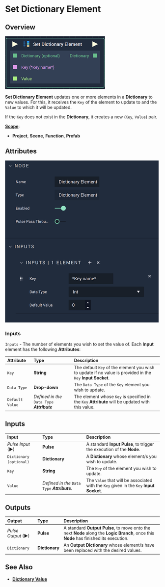 # Set Dictionary Element

## Overview

![The Set Dictionary Element Node.](../../.gitbook/assets/setdictionaryelementnode.png)

**Set Dictionary Element** updates one or more elements in a **Dictionary** to new values. For this, it receives the `Key` of the element to update to and the `Value` to which it will be updated.

If the `Key` does not exist in the **Dictionary**, it creates a new \(`Key`, `Value`\) pair.

[**Scope**](../overview.md#scopes):
*  **Project**, **Scene**, **Function**, **Prefab**

## Attributes

![The Set Dictionary Element Node Attributes.](../../.gitbook/assets/setddictionaryelementattributes.png)

### Inputs

`Inputs` - The number of elements you wish to set the value of. Each **Input** element has the following **Attributes**:

| Attribute | Type | Description |
| :--- | :--- | :--- |
| `Key` | **String** | The default `Key` of the element you wish to update if no value is provided in the `Key` **Input** **Socket**. |
| `Data Type` | **Drop-down** | The `Data Type` of the `Key` element you wish to update. |
| `Default Value` | _Defined in the_ `Data Type` _**Attribute**_ | The element whose `Key` is specified in the `Key` **Attribute** will be updated with this value. |

## Inputs

| Input | Type | Description |
| :--- | :--- | :--- |
| _Pulse Input_ \(►\) | **Pulse** | A standard **Input Pulse**, to trigger the execution of the **Node**. |
| `Dictionary (optional)` | **Dictionary** | A **Dictionary** whose element/s you wish to update. |
| `Key` | **String** | The `Key` of the element you wish to update. |
| `Value` | _Defined in the_ `Data Type` _**Attribute**_. | The `Value` that will be associated with the `Key` given in the `Key` **Input** **Socket**. |

## Outputs

| Output | Type | Description |
| :--- | :--- | :--- |
| _Pulse Output_ \(►\) | **Pulse** | A standard **Output Pulse**, to move onto the next **Node** along the **Logic Branch**, once this **Node** has finished its execution. |
| `Dictionary` | **Dictionary** | An **Output** **Dictionary** whose element/s have been replaced with the desired values. |

## See Also

* [**Dictionary Value**](dictionary-value.md)

